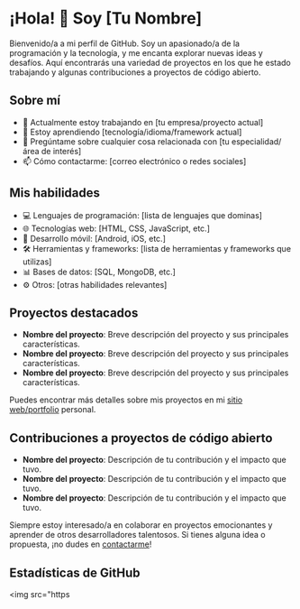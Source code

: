 <!DOCTYPE html>
<html lang="es">
<head>
  <meta charset="UTF-8">
  <meta http-equiv="X-UA-Compatible" content="IE=edge">
  <meta name="viewport" content="width=device-width, initial-scale=1.0">
  <title>Perfil de GitHub - [Tu Nombre]</title>
</head>
<body>
  <h1>¡Hola! 👋 Soy [Tu Nombre]</h1>

  <p>Bienvenido/a a mi perfil de GitHub. Soy un apasionado/a de la programación y la tecnología, y me encanta explorar nuevas ideas y desafíos. Aquí encontrarás una variedad de proyectos en los que he estado trabajando y algunas contribuciones a proyectos de código abierto.</p>

  <h2>Sobre mí</h2>

  <ul>
    <li>🔭 Actualmente estoy trabajando en [tu empresa/proyecto actual]</li>
    <li>🌱 Estoy aprendiendo [tecnología/idioma/framework actual]</li>
    <li>💬 Pregúntame sobre cualquier cosa relacionada con [tu especialidad/área de interés]</li>
    <li>📫 Cómo contactarme: [correo electrónico o redes sociales]</li>
  </ul>

  <h2>Mis habilidades</h2>

  <ul>
    <li>💻 Lenguajes de programación: [lista de lenguajes que dominas]</li>
    <li>🌐 Tecnologías web: [HTML, CSS, JavaScript, etc.]</li>
    <li>📱 Desarrollo móvil: [Android, iOS, etc.]</li>
    <li>🛠️ Herramientas y frameworks: [lista de herramientas y frameworks que utilizas]</li>
    <li>📊 Bases de datos: [SQL, MongoDB, etc.]</li>
    <li>⚙️ Otros: [otras habilidades relevantes]</li>
  </ul>

  <h2>Proyectos destacados</h2>

  <ul>
    <li><strong>Nombre del proyecto</strong>: Breve descripción del proyecto y sus principales características.</li>
    <li><strong>Nombre del proyecto</strong>: Breve descripción del proyecto y sus principales características.</li>
    <li><strong>Nombre del proyecto</strong>: Breve descripción del proyecto y sus principales características.</li>
  </ul>

  <p>Puedes encontrar más detalles sobre mis proyectos en mi <a href="[enlace a tu sitio web/portfolio]">sitio web/portfolio</a> personal.</p>

  <h2>Contribuciones a proyectos de código abierto</h2>

  <ul>
    <li><strong>Nombre del proyecto</strong>: Descripción de tu contribución y el impacto que tuvo.</li>
    <li><strong>Nombre del proyecto</strong>: Descripción de tu contribución y el impacto que tuvo.</li>
    <li><strong>Nombre del proyecto</strong>: Descripción de tu contribución y el impacto que tuvo.</li>
  </ul>

  <p>Siempre estoy interesado/a en colaborar en proyectos emocionantes y aprender de otros desarrolladores talentosos. Si tienes alguna idea o propuesta, ¡no dudes en <a href="[enlace de contacto]">contactarme</a>!</p>

  <h2>Estadísticas de GitHub</h2>

  <img src="https
